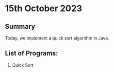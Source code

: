 # 15th October 2023

## Summary

Today, we implement a quick sort algorithm in Java.

## List of Programs:

1. Quick Sort